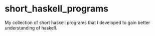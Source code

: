 # short_haskell_programs
My collection of short haskell programs that I developed to gain better understanding of haskell.
